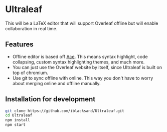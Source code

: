 # Ultraleaf

This will be a LaTeX editor that will support Overleaf offline but will enable collaboration in real time.

## Features

- Offline editor is based off [Ace](https://ace.c9.io/). This means syntax highlight, code collapsing, custom syntax highlighting themes, and much more. 
- You can just use the Overleaf website by itself, since Ultraleaf is built on top of chromium. 
- Use git to sync offline with online. This way you don't have to worry about merging online and offline manually.

## Installation for development

<!-- Users will have to first install [git](https://git-scm.com/) **and add it to your PATH** -->

```bash
git clone https://github.com/iblacksand/Ultraleaf.git
cd Ultraleaf
npm install 
npm start
```